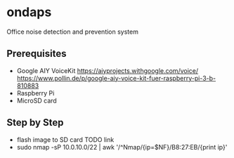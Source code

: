 # ondaps

Office noise detection and prevention system

## Prerequisites

* Google AIY VoiceKit
https://aiyprojects.withgoogle.com/voice/
https://www.pollin.de/p/google-aiy-voice-kit-fuer-raspberry-pi-3-b-810883
* Raspberry Pi
* MicroSD card

## Step by Step

* flash image to SD card TODO link
* sudo nmap -sP 10.0.10.0/22 | awk '/^Nmap/{ip=$NF}/B8:27:EB/{print ip}'
